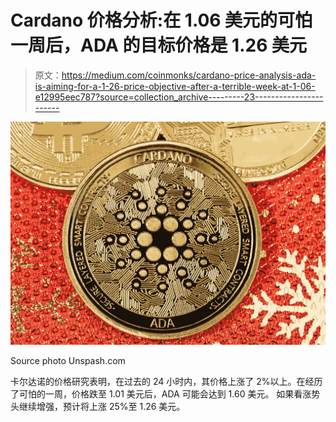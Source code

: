 # Cardano 价格分析:在 1.06 美元的可怕一周后，ADA 的目标价格是 1.26 美元

> 原文：<https://medium.com/coinmonks/cardano-price-analysis-ada-is-aiming-for-a-1-26-price-objective-after-a-terrible-week-at-1-06-e12995eec787?source=collection_archive---------23----------------------->

![](img/2459624fbeccc2d9363cd72eccc1a2bd.png)

Source photo Unspash.com

卡尔达诺的价格研究表明，在过去的 24 小时内，其价格上涨了 2%以上。在经历了可怕的一周，价格跌至 1.01 美元后，ADA 可能会达到 1.60 美元。
如果看涨势头继续增强，预计将上涨 25%至 1.26 美元。